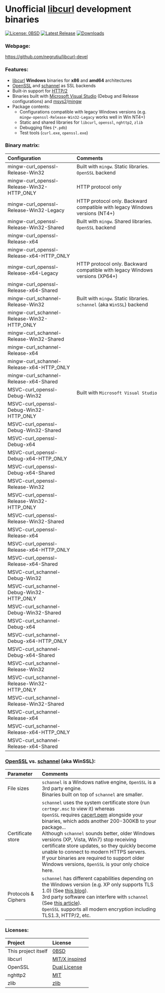 # Unofficial [libcurl](https://curl.haxx.se/) development binaries

[![License: 0BSD](https://img.shields.io/badge/License-0BSD-blue.svg)](/LICENSE)
[![Latest Release](https://img.shields.io/badge/dynamic/json.svg?label=Latest%20Release&url=https%3A%2F%2Fapi.github.com%2Frepos%2Fnegrutiu%2Flibcurl-devel%2Freleases%2Flatest&query=%24.name&colorB=orange)](../../releases/latest)
[![Downloads](https://img.shields.io/github/downloads/negrutiu/libcurl-devel/total.svg?label=Downloads&colorB=green)](../../releases/latest)


### Webpage:
https://github.com/negrutiu/libcurl-devel

### Features:
* [libcurl](https://curl.haxx.se/) **Windows** binaries for **x86** and **amd64** architectures
* [OpenSSL](https://www.openssl.org/) and [schannel](https://docs.microsoft.com/en-us/windows/win32/secauthn/secure-channel/) as SSL backends
* Built-in support for [HTTP/2](https://www.nghttp2.org/)
* Binaries built with [Microsoft Visual Studio](https://visualstudio.microsoft.com/) (Debug and Release configurations) and [msys2](https://www.msys2.org/)/[mingw](http://mingw.org/)
* Package contents:
	* Configurations compatible with legacy Windows versions (e.g. `mingw-openssl-Release-Win32-Legacy` works well in Win NT4+)
	* Static and shared libraries for `libcurl`, `openssl`, `nghttp2`, `zlib`
	* Debugging files (`*.pdb`)
	* Test tools (`curl.exe`, `openssl.exe`)

### Binary matrix:
Configuration|Comments
:---|:---
mingw-curl_openssl-Release-Win32|Built with `mingw`. Static libraries. `OpenSSL` backend
mingw-curl_openssl-Release-Win32-HTTP_ONLY|HTTP protocol only
mingw-curl_openssl-Release-Win32-Legacy|HTTP protocol only. Backward compatible with legacy Windows versions (NT4+)
mingw-curl_openssl-Release-Win32-Shared|Built with `mingw`. Shared libraries. `OpenSSL` backend
mingw-curl_openssl-Release-x64|
mingw-curl_openssl-Release-x64-HTTP_ONLY|
mingw-curl_openssl-Release-x64-Legacy|HTTP protocol only. Backward compatible with legacy Windows versions (XP64+)
mingw-curl_openssl-Release-x64-Shared|
mingw-curl_schannel-Release-Win32|Built with `mingw`. Static libraries. `schannel` (aka `WinSSL`) backend
mingw-curl_schannel-Release-Win32-HTTP_ONLY|
mingw-curl_schannel-Release-Win32-Shared|
mingw-curl_schannel-Release-x64|
mingw-curl_schannel-Release-x64-HTTP_ONLY|
mingw-curl_schannel-Release-x64-Shared|
MSVC-curl_openssl-Debug-Win32|Built with `Microsoft Visual Studio`
MSVC-curl_openssl-Debug-Win32-HTTP_ONLY|
MSVC-curl_openssl-Debug-Win32-Shared|
MSVC-curl_openssl-Debug-x64|
MSVC-curl_openssl-Debug-x64-HTTP_ONLY|
MSVC-curl_openssl-Debug-x64-Shared|
MSVC-curl_openssl-Release-Win32|
MSVC-curl_openssl-Release-Win32-HTTP_ONLY|
MSVC-curl_openssl-Release-Win32-Shared|
MSVC-curl_openssl-Release-x64|
MSVC-curl_openssl-Release-x64-HTTP_ONLY|
MSVC-curl_openssl-Release-x64-Shared|
MSVC-curl_schannel-Debug-Win32|
MSVC-curl_schannel-Debug-Win32-HTTP_ONLY|
MSVC-curl_schannel-Debug-Win32-Shared|
MSVC-curl_schannel-Debug-x64|
MSVC-curl_schannel-Debug-x64-HTTP_ONLY|
MSVC-curl_schannel-Debug-x64-Shared|
MSVC-curl_schannel-Release-Win32|
MSVC-curl_schannel-Release-Win32-HTTP_ONLY|
MSVC-curl_schannel-Release-Win32-Shared|
MSVC-curl_schannel-Release-x64|
MSVC-curl_schannel-Release-x64-HTTP_ONLY|
MSVC-curl_schannel-Release-x64-Shared|

### [OpenSSL](https://www.openssl.org/) vs. [schannel](https://docs.microsoft.com/en-us/windows/win32/secauthn/secure-channel) (aka WinSSL):
Parameter|Comments
:---|:---
File sizes|`schannel` is a Windows native engine, `OpenSSL` is a 3rd party engine.<br>Binaries built on top of `schannel` are smaller.
Certificate store|`schannel` uses the system certificate store (run `certmgr.msc` to view it) whereas <br>`OpenSSL` requires [cacert.pem](https://curl.haxx.se/ca/cacert.pem) alongside your binaries, which adds another 200-300KB to your package...<br>Although `schannel` sounds better, older Windows versions (XP, Vista, Win7) stop receiving certificate store updates, so they quickly become unable to connect to modern HTTPS servers.<br>If your binaries are required to support older Windows versions, `OpenSSL` is your only choice here.
Protocols & Ciphers|`schannel` has different capabilities depending on the Windows version (e.g. XP only supports TLS 1.0) (See [this blog](https://docs.microsoft.com/en-us/archive/blogs/kaushal/support-for-ssltls-protocols-on-windows)).<br>3rd party software can interfere with `schannel` (See [this article](https://support.microsoft.com/en-us/help/245030/how-to-restrict-the-use-of-certain-cryptographic-algorithms-and-protoc)).<br>`OpenSSL` supports all modern encryption including TLS1.3, HTTP/2, etc.

### Licenses:
Project|License
:---|:---
This project itself|[0BSD](LICENSE.md)
libcurl|[MIT/X inspired](https://curl.haxx.se/docs/copyright.html)
OpenSSL|[Dual License](https://www.openssl.org/source/license.html)
nghttp2|[MIT](https://github.com/nghttp2/nghttp2/blob/master/COPYING)
zlib|[zlib](https://www.zlib.net/zlib_license.html)
